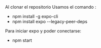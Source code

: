 Al clonar el repositorio Usamos el comando :
- npm install -g expo-cli
- npm install expo --legacy-peer-deps

Para iniciar expo y poder conectarse:
- npm start
